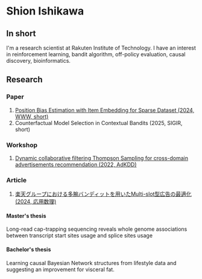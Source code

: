 # Shion Ishikawa
## In short
I'm a research scientist at Rakuten Institute of Technology. I have an interest in reinforcement learning, bandit algorithm, off-policy evaluation, causal discovery, bioinformatics.

## Research
### Paper
1. [Position Bias Estimation with Item Embedding for Sparse Dataset (2024, WWW, short)](https://dl.acm.org/doi/abs/10.1145/3589335.3651546)
2. Counterfactual Model Selection in Contextual Bandits (2025, SIGIR, short)

### Workshop
1. [Dynamic collaborative filtering Thompson Sampling for cross-domain advertisements recommendation (2022, AdKDD)](https://isihya.github.io/camera_ready_adkdd2022.pdf)

### Article
1. [楽天グループにおける多腕バンディットを用いたMulti-slot型広告の最適化 (2024, 応用数理)](https://www.jstage.jst.go.jp/article/bjsiam/34/1/34_37/_article/-char/ja/)


#### Master's thesis 
Long-read cap-trapping sequencing reveals whole genome associations between transcript start sites usage and splice sites usage
#### Bachelor's thesis
Learning causal Bayesian Network structures from lifestyle data and suggesting an improvement for visceral fat.
